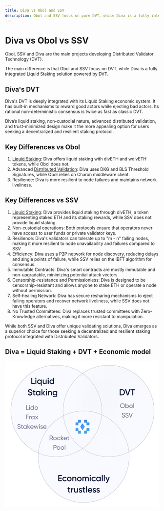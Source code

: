 ```yaml
---
title: Diva vs Obol and SSV
description: Obol and SSV focus on pure DVT, while Diva is a fully integrated Liquid Staking solution powered by DVT.
---
```


# Diva vs Obol vs SSV

Obol, SSV and Diva are the main projects developing Distributed Validator Technology (DVT).

The main difference is that Obol and SSV focus on DVT, while Diva is a fully integrated Liquid Staking solution powered by DVT.

## Diva's DVT

Diva's DVT is deeply integrated with its Liquid Staking economic system. It has built-in mechanisms to reward good actors while ejecting bad actors. Its rational non-deterministic consensus is twice as fast as classic DVT.

Diva’s liquid staking, non-custodial nature, advanced distributed validation, and trust-minimized design make it the more appealing option for users seeking a decentralized and resilient staking protocol.

## Key Differences vs Obol

1. [Liquid Staking](lst): Diva offers liquid staking with divETH and wdivETH tokens, while Obol does not.
2. Advanced [Distributed Validation](dvt): Diva uses DKG and BLS Threshold Signatures, while Obol relies on Charon middleware client.
3. Resilience: Diva is more resilient to node failures and maintains network liveliness.


## Key Differences vs SSV

1. [Liquid Staking](lst): Diva provides liquid staking through divETH, a token representing staked ETH and its staking rewards, while SSV does not provide liquid staking.
2. Non-custodial operations: Both protocols ensure that operators never have access to user funds or private validator keys.
3. Resilience: Diva's validators can tolerate up to "m - n" failing nodes, making it more resilient to node unavailability and failures compared to SSV.
4. Efficiency: Diva uses a P2P network for node discovery, reducing delays and single points of failure, while SSV relies on the IBFT algorithm for consensus.
5. Immutable Contracts: Diva's smart contracts are mostly immutable and non-upgradable, minimizing potential attack vectors.
6. Censorship-resistance and Permissionless: Diva is designed to be censorship-resistant and allows anyone to stake ETH or operate a node without permission.
7. Self-healing Network: Diva has secure resharing mechanisms to eject failing operators and recover network liveliness, while SSV does not have this feature.
8. No Trusted Committees: Diva replaces trusted committees with Zero-Knowledge alternatives, making it more resistant to manipulation.

While both SSV and Diva offer unique validating solutions, Diva emerges as a superior choice for those seeking a decentralized and resilient staking protocol integrated with Distributed Validators.


## Diva = Liquid Staking + DVT + Economic model
<div style={{textAlign: 'center'}}>

![Diva balances convenience and decentralization](img/diva-venn.png)
</div>

